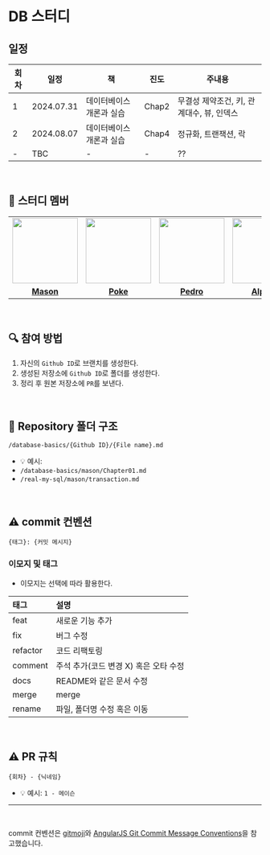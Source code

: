 # DB 스터디

## 일정

|회차|일정|책|진도|주내용|
|---|---|---|---|---|
|1|2024.07.31|데이터베이스 개론과 실습|Chap2|무결성 제약조건, 키, 관계대수, 뷰, 인덱스|
|2|2024.08.07|데이터베이스 개론과 실습|Chap4|정규화, 트랜잭션, 락|
|-|TBC|-|-|??|

<br/>

## 🤖 스터디 멤버

<table>
 <tr>
    <td align="center"><a href="https://github.com/masonkimseoul"><img src="https://avatars.githubusercontent.com/u/87306418?v=4" width="130px;" alt=""></a></td>
    <td align="center"><a href="https://github.com/fromitive"><img src="https://avatars.githubusercontent.com/u/46563149?v=4" width="130px;" alt=""></a></td>
    <td align="center"><a href="https://github.com/hw0603"><img src="https://avatars.githubusercontent.com/u/31981462?v=4" width="130px;" alt=""></a></td>
   <td align="center"><a href="https://github.com/slimsha2dy"><img src="https://avatars.githubusercontent.com/u/99064014?v=4" width="130px;" alt=""></a></td>
   <td align="center"><a href="https://github.com/hjk0761"><img src="https://avatars.githubusercontent.com/u/80106238?v=4" width="130px;" alt=""></a></td>
   <td align="center"><a href="https://github.com/hyxrxn"><img src="https://avatars.githubusercontent.com/u/89867757?v=4" width="130px;" alt=""></a></td>
   <td align="center"><a href="https://github.com/Minjoo522"><img src="https://avatars.githubusercontent.com/u/131349867?v=4" width="130px;" alt=""></a></td>
  </tr>
  <tr>
    <td align="center"><a href="https://github.com/masonkimseoul"><b>Mason</b></a></td>
    <td align="center"><a href="https://github.com/fromitive"><b>Poke</b></a></td>
    <td align="center"><a href="https://github.com/hw0603"><b>Pedro</b></a></td>
    <td align="center"><a href="https://github.com/slimsha2dy"><b>Alpaca</b></a></td>       <td align="center"><a href="https://github.com/hjk0761"><b>Movin</b></a></td>
    <td align="center"><a href="https://github.com/hyxrxn"><b>Atto</b></a></td>
    <td align="center"><a href="https://github.com/Minjoo522"><b>Liv</b></a></td>
  </tr>
</table>

<br/>

## 🔍 참여 방법
1. 자신의 `Github ID`로 브랜치를 생성한다.
2. 생성된 저장소에 `Github ID`로 폴더를 생성한다.
3. 정리 후 원본 저장소에 `PR`를 보낸다.

<br/>

## 📁 Repository 폴더 구조
```
/database-basics/{Github ID}/{File name}.md
```

- 💡 예시:
- `/database-basics/mason/Chapter01.md`
- `/real-my-sql/mason/transaction.md`

<br/>

## ⚠️ commit 컨벤션

```
{태그}: {커밋 메시지}
```


### 이모지 및 태그

- 이모지는 선택에 따라 활용한다.

| 태그       | 설명                      |
|:---------|:------------------------|
| feat     | 새로운 기능 추가               |
| fix      | 버그 수정                   |
| refactor | 코드 리팩토링                 |
| comment  | 주석 추가(코드 변경 X) 혹은 오타 수정 |
| docs     | README와 같은 문서 수정        |
| merge    | merge                   |
| rename   | 파일, 폴더명 수정 혹은 이동        |


<br/>

## ⚠️ PR 규칙

```
{회차} - {닉네임}
```

- 💡 예시: `1 - 메이슨`

---

<br/>

commit 컨벤션은 [gitmoji](https://gitmoji.dev/)와 [AngularJS Git Commit Message Conventions](https://gist.github.com/stephenparish/9941e89d80e2bc58a153)을 참고했습니다.
